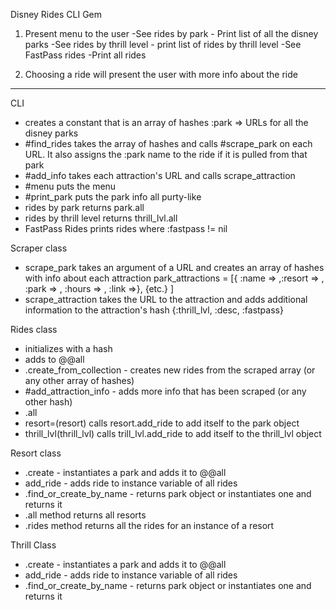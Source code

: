 Disney Rides CLI Gem

1. Present menu to the user
    -See rides by park - Print list of all the disney parks
    -See rides by thrill level - print list of rides by thrill level
    -See FastPass rides
    -Print all rides

2. Choosing a ride will present the user with more info about the ride

--------------------
CLI
  - creates a constant that is an array of hashes :park => URLs for all the disney parks
  - #find_rides takes the array of hashes and calls #scrape_park on each URL. It also assigns the :park name to the ride if it is pulled from that park
  - #add_info takes each attraction's URL and calls scrape_attraction
  - #menu puts the menu
  - #print_park puts the park info all purty-like
  - rides by park returns park.all
  - rides by thrill level returns thrill_lvl.all
  - FastPass Rides prints rides where :fastpass != nil

Scraper class
  - scrape_park takes an argument of a URL and creates an array of hashes with info about each attraction
    park_attractions = [{
      :name => ,:resort => , :park => , :hours => , :link =>}, {etc.}  ]
  - scrape_attraction takes the URL to the attraction and adds additional information to the attraction's hash
    {:thrill_lvl, :desc, :fastpass}

Rides class
  - initializes with a hash
  - adds to @@all
  - .create_from_collection - creates new rides from the scraped array (or any other array of hashes)
  - #add_attraction_info - adds more info that has been scraped (or any other hash)
  - .all
  - resort=(resort) calls resort.add_ride to add itself to the park object
  - thrill_lvl(thrill_lvl) calls trill_lvl.add_ride to add itself to the thrill_lvl object

Resort class
  - .create - instantiates a park and adds it to @@all
  - add_ride - adds ride to instance variable of all rides
  - .find_or_create_by_name - returns park object or instantiates one and returns it
  - .all method returns all resorts
  - .rides method returns all the rides for an instance of a resort

Thrill Class
  - .create - instantiates a park and adds it to @@all
  - add_ride - adds ride to instance variable of all rides
  - .find_or_create_by_name - returns park object or instantiates one and returns it
